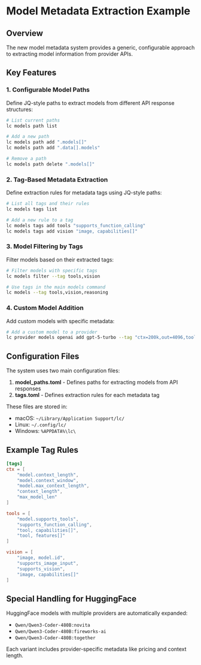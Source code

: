 # Model Metadata Extraction Example

## Overview

The new model metadata system provides a generic, configurable approach to extracting model information from provider APIs.

## Key Features

### 1. Configurable Model Paths

Define JQ-style paths to extract models from different API response structures:

```bash
# List current paths
lc models path list

# Add a new path
lc models path add ".models[]"
lc models path add ".data[].models"

# Remove a path
lc models path delete ".models[]"
```

### 2. Tag-Based Metadata Extraction

Define extraction rules for metadata tags using JQ-style paths:

```bash
# List all tags and their rules
lc models tags list

# Add a new rule to a tag
lc models tags add tools "supports_function_calling"
lc models tags add vision "image, capabilities[]"
```

### 3. Model Filtering by Tags

Filter models based on their extracted tags:

```bash
# Filter models with specific tags
lc models filter --tag tools,vision

# Use tags in the main models command
lc models --tag tools,vision,reasoning
```

### 4. Custom Model Addition

Add custom models with specific metadata:

```bash
# Add a custom model to a provider
lc provider models openai add gpt-5-turbo --tag "ctx=200k,out=4096,tools,vision"
```

## Configuration Files

The system uses two main configuration files:

1. **model_paths.toml** - Defines paths for extracting models from API responses
2. **tags.toml** - Defines extraction rules for each metadata tag

These files are stored in:
- macOS: `~/Library/Application Support/lc/`
- Linux: `~/.config/lc/`
- Windows: `%APPDATA%\lc\`

## Example Tag Rules

```toml
[tags]
ctx = [
    "model.context_length",
    "model.context_window",
    "model.max_context_length",
    "context_length",
    "max_model_len"
]

tools = [
    "model.supports_tools",
    "supports_function_calling",
    "tool, capabilities[]",
    "tool, features[]"
]

vision = [
    "image, model.id",
    "supports_image_input",
    "supports_vision",
    "image, capabilities[]"
]
```

## Special Handling for HuggingFace

HuggingFace models with multiple providers are automatically expanded:

- `Qwen/Qwen3-Coder-480B:novita`
- `Qwen/Qwen3-Coder-480B:fireworks-ai`
- `Qwen/Qwen3-Coder-480B:together`

Each variant includes provider-specific metadata like pricing and context length.